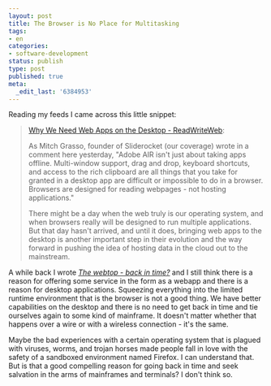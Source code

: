 ```yaml
---
layout: post
title: The Browser is No Place for Multitasking
tags:
- en
categories:
- software-development
status: publish
type: post
published: true
meta:
  _edit_last: '6384953'
---
```

<p>Reading my feeds I came across this little snippet:</p>

<blockquote><a href="http://www.readwriteweb.com/archives/why_we_need_web_apps_on_the_desktop.php">Why We Need Web Apps on the Desktop - ReadWriteWeb</a>:<br>
<p>As Mitch Grasso, founder of Sliderocket (our coverage) wrote in a comment here yesterday, "Adobe AIR isn't just about taking apps offline. Multi-window support, drag and drop, keyboard shortcuts, and access to the rich clipboard are all things that you take for granted in a desktop app are difficult or impossible to do in a browser. Browsers are designed for reading webpages - not hosting applications."</p>

<p>There might be a day when the web truly is our operating system, and when browsers really will be designed to run multiple applications. But that day hasn't arrived, and until it does, bringing web apps to the desktop is another important step in their evolution and the way forward in pushing the idea of hosting data in the cloud out to the mainstream.</p>
</blockquote>

<p>A while back I wrote <a href="http://www.stephan-schwab.com/2006/09/24/1159155611663.html"><em>The webtop - back in time?</em></a> and I still think there is a reason for offering some service in the form as a webapp and there is a reason for desktop applications. Squeezing everything into the limited runtime environment that is the browser is not a good thing. We have better capabilities on the desktop and there is no need to get back in time and tie ourselves again to some kind of mainframe. It doesn't matter whether that happens over a wire or with a wireless connection - it's the same.</p>

<p>Maybe the bad experiences with a certain operating system that is plagued with viruses, worms, and trojan horses made people fall in love with the safety of a sandboxed environment named Firefox. I can understand that. But is that a good compelling reason for going back in time and  seek salvation in the arms of mainframes and terminals? I don't think so.</p>
